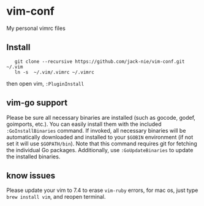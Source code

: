 # vim-conf

My personal vimrc files

## Install

```
   git clone --recursive https://github.com/jack-nie/vim-conf.git ~/.vim
   ln -s  ~/.vim/.vimrc ~/.vimrc
```

then open vim, `:PluginInstall`

## vim-go support

Please be sure all necessary binaries are installed (such as gocode, godef, goimports, etc.). You can easily install them with the included `:GoInstallBinaries` command. If invoked, all necessary binaries will be automatically downloaded and installed to your `$GOBIN` environment (if not set it will use `$GOPATH/bin`). Note that this command requires git for fetching the individual Go packages. Additionally, use `:GoUpdateBinaries` to update the installed binaries.

## know issues

Please update your vim to 7.4 to erase `vim-ruby` errors, for mac os, just type `brew install vim`, and reopen terminal.
